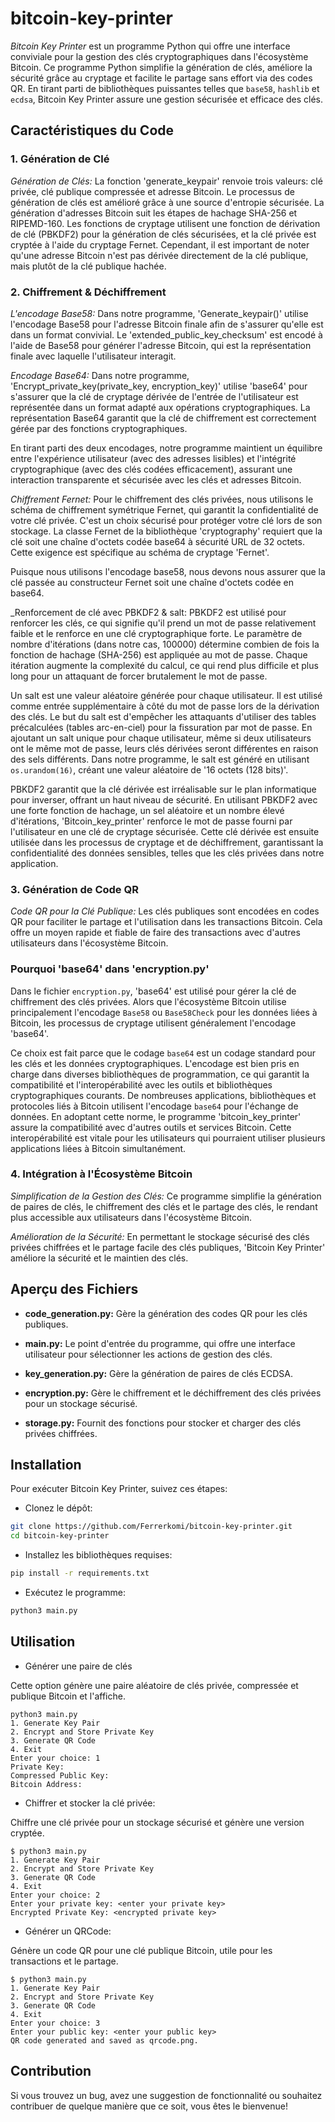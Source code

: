 # bitcoin-key-printer

_Bitcoin Key Printer_ est un programme Python qui offre une interface conviviale pour la gestion des clés cryptographiques dans l'écosystème Bitcoin. Ce programme Python simplifie la génération de clés, améliore la sécurité grâce au cryptage et facilite le partage sans effort via des codes QR. En tirant parti de bibliothèques puissantes telles que `base58`, `hashlib` et `ecdsa`, Bitcoin Key Printer assure une gestion sécurisée et efficace des clés. 

## Caractéristiques du Code

### 1. Génération de Clé

   _Génération de Clés:_ La fonction 'generate_keypair' renvoie trois valeurs: clé privée, clé publique compressée et adresse Bitcoin. Le processus de génération de clés est amélioré grâce à une source d'entropie sécurisée. La génération d'adresses Bitcoin suit les étapes de hachage SHA-256 et RIPEMD-160. Les fonctions de cryptage utilisent une fonction de dérivation de clé (PBKDF2) pour la génération de clés sécurisées, et la clé privée est cryptée à l'aide du cryptage Fernet. Cependant, il est important de noter qu'une adresse Bitcoin n'est pas dérivée directement de la clé publique, mais plutôt de la clé publique hachée.

### 2. Chiffrement & Déchiffrement

   _L'encodage Base58:_ Dans notre programme, 'Generate_keypair()' utilise l'encodage Base58 pour l'adresse Bitcoin finale afin de s'assurer qu'elle est dans un format convivial. Le 'extended_public_key_checksum' est encodé à l'aide de Base58 pour générer l'adresse Bitcoin, qui est la représentation finale avec laquelle l'utilisateur interagit.
   
   _Encodage Base64:_ Dans notre programme, 'Encrypt_private_key(private_key, encryption_key)' utilise 'base64' pour s'assurer que la clé de cryptage dérivée de l'entrée de l'utilisateur est représentée dans un format adapté aux opérations cryptographiques. La représentation Base64 garantit que la clé de chiffrement est correctement gérée par des fonctions cryptographiques. 

En tirant parti des deux encodages, notre programme maintient un équilibre entre l'expérience utilisateur (avec des adresses lisibles) et l'intégrité cryptographique (avec des clés codées efficacement), assurant une interaction transparente et sécurisée avec les clés et adresses Bitcoin.

   _Chiffrement Fernet:_ Pour le chiffrement des clés privées, nous utilisons le schéma de chiffrement symétrique Fernet, qui garantit la confidentialité de votre clé privée. C'est un choix sécurisé pour protéger votre clé lors de son stockage. La classe Fernet de la bibliothèque 'cryptography' requiert que la clé soit une chaîne d'octets codée base64 à sécurité URL de 32 octets. Cette exigence est spécifique au schéma de cryptage 'Fernet'.

Puisque nous utilisons l'encodage base58, nous devons nous assurer que la clé passée au constructeur Fernet soit une chaîne d'octets codée en base64.

   _Renforcement de clé avec PBKDF2 & salt: PBKDF2 est utilisé pour renforcer les clés, ce qui signifie qu'il prend un mot de passe relativement faible et le renforce en une clé cryptographique forte. Le paramètre de nombre d'itérations (dans notre cas, 100000) détermine combien de fois la fonction de hachage (SHA-256) est appliquée au mot de passe. Chaque itération augmente la complexité du calcul, ce qui rend plus difficile et plus long pour un attaquant de forcer brutalement le mot de passe.

Un salt est une valeur aléatoire générée pour chaque utilisateur. Il est utilisé comme entrée supplémentaire à côté du mot de passe lors de la dérivation des clés. Le but du salt est d'empêcher les attaquants d'utiliser des tables précalculées (tables arc-en-ciel) pour la fissuration par mot de passe. En ajoutant un salt unique pour chaque utilisateur, même si deux utilisateurs ont le même mot de passe, leurs clés dérivées seront différentes en raison des sels différents. Dans notre programme, le salt est généré en utilisant `os.urandom(16)`, créant une valeur aléatoire de '16 octets (128 bits)'.

PBKDF2 garantit que la clé dérivée est irréalisable sur le plan informatique pour inverser, offrant un haut niveau de sécurité. En utilisant PBKDF2 avec une forte fonction de hachage, un sel aléatoire et un nombre élevé d'itérations, 'Bitcoin_key_printer' renforce le mot de passe fourni par l'utilisateur en une clé de cryptage sécurisée. Cette clé dérivée est ensuite utilisée dans les processus de cryptage et de déchiffrement, garantissant la confidentialité des données sensibles, telles que les clés privées dans notre application.

### 3. Génération de Code QR

   _Code QR pour la Clé Publique:_ Les clés publiques sont encodées en codes QR pour faciliter le partage et l'utilisation dans les transactions Bitcoin. Cela offre un moyen rapide et fiable de faire des transactions avec d'autres utilisateurs dans l'écosystème Bitcoin.

### Pourquoi 'base64' dans 'encryption.py'

Dans le fichier `encryption.py`, 'base64' est utilisé pour gérer la clé de chiffrement des clés privées. Alors que l'écosystème Bitcoin utilise principalement l'encodage `Base58` ou `Base58Check` pour les données liées à Bitcoin, les processus de cryptage utilisent généralement l'encodage 'base64'.

Ce choix est fait parce que le codage `base64` est un codage standard pour les clés et les données cryptographiques. L'encodage est bien pris en charge dans diverses bibliothèques de programmation, ce qui garantit la compatibilité et l'interopérabilité avec les outils et bibliothèques cryptographiques courants.
De nombreuses applications, bibliothèques et protocoles liés à Bitcoin utilisent l'encodage `base64` pour l'échange de données. En adoptant cette norme, le programme 'bitcoin_key_printer' assure la compatibilité avec d'autres outils et services Bitcoin. Cette interopérabilité est vitale pour les utilisateurs qui pourraient utiliser plusieurs applications liées à Bitcoin simultanément.

### 4. Intégration à l'Écosystème Bitcoin

   _Simplification de la Gestion des Clés:_ Ce programme simplifie la génération de paires de clés, le chiffrement des clés et le partage des clés, le rendant plus accessible aux utilisateurs dans l'écosystème Bitcoin.

   _Amélioration de la Sécurité:_ En permettant le stockage sécurisé des clés privées chiffrées et le partage facile des clés publiques, 'Bitcoin Key Printer' améliore la sécurité et le maintien des clés.

## Aperçu des Fichiers

   - **code_generation.py:** Gère la génération des codes QR pour les clés publiques.

   - **main.py:** Le point d'entrée du programme, qui offre une interface utilisateur pour sélectionner les actions de gestion des clés.

   - **key_generation.py:** Gère la génération de paires de clés ECDSA.

   - **encryption.py:** Gère le chiffrement et le déchiffrement des clés privées pour un stockage sécurisé.

   - **storage.py:** Fournit des fonctions pour stocker et charger des clés privées chiffrées.

## Installation

Pour exécuter Bitcoin Key Printer, suivez ces étapes:

   - Clonez le dépôt:
```bash
git clone https://github.com/Ferrerkomi/bitcoin-key-printer.git
cd bitcoin-key-printer
```
   - Installez les bibliothèques requises:
```bash
pip install -r requirements.txt
```
   - Exécutez le programme:
```bash
python3 main.py
```
## Utilisation

   - Générer une paire de clés

Cette option génère une paire aléatoire de clés privée, compressée et publique Bitcoin et l'affiche.

```vbnet
python3 main.py
1. Generate Key Pair
2. Encrypt and Store Private Key
3. Generate QR Code
4. Exit
Enter your choice: 1
Private Key:
Compressed Public Key:
Bitcoin Address:
```
   - Chiffrer et stocker la clé privée:

Chiffre une clé privée pour un stockage sécurisé et génère une version cryptée.

```vbnet
$ python3 main.py
1. Generate Key Pair
2. Encrypt and Store Private Key
3. Generate QR Code
4. Exit
Enter your choice: 2
Enter your private key: <enter your private key>
Encrypted Private Key: <encrypted private key>
```
   - Générer un QRCode:

Génère un code QR pour une clé publique Bitcoin, utile pour les transactions et le partage.

```vbnet
$ python3 main.py
1. Generate Key Pair
2. Encrypt and Store Private Key
3. Generate QR Code
4. Exit
Enter your choice: 3
Enter your public key: <enter your public key>
QR code generated and saved as qrcode.png.
```
## Contribution

Si vous trouvez un bug, avez une suggestion de fonctionnalité ou souhaitez contribuer de quelque manière que ce soit, vous êtes le bienvenue! 
